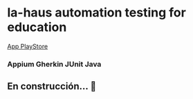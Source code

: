# la-haus automation testing for education

[App PlayStore](https://play.google.com/store/apps/details?id=com.lahaus.client&hl=es_CO&gl=US)

### Appium Gherkin JUnit Java

## En construcción...  🔨